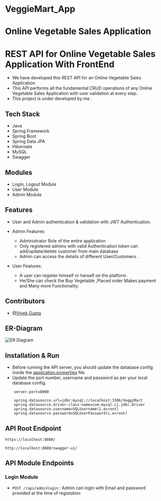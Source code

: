 # VeggieMart_App

# Online Vegetable Sales Application

# REST API for Online Vegetable Sales Application With FrontEnd

* We have developed this REST API for an Online Vegetable Sales Application. 
* This API performs all the fundamental CRUD operations of any Online Vegetable Sales Application with user validation at every step.
* This project is under developed by me .

## Tech Stack

* Java
* Spring Framework
* Spring Boot
* Spring Data JPA
* Hibernate
* MySQL
* Swagger

## Modules

* Login, Logout Module
* User Module
* Admin Module

## Features

* User and Admin authentication & validation with JWT Authentication.
* Admin Features:
    * Administrator Role of the entire application
    * Only registered admins with valid Authentication token can add/update/delete customer from main database
    * Admin can access the details of different User/Customers .
  
* User Features:
    * A user can register himself or herself on the platform.
    * He/She can check the Buy Vegetable ,Placed order Makes payment and Many more Functionality.
    


## Contributors
* [@Vivek Gupta](https://github.com/VivekGupta96)


## ER-Diagram
![ER Diagram]()

## Installation & Run

* Before running the API server, you should update the database config inside the [application.properties](#) file.
* Update the port number, username and password as per your local database config.

```
    server.port=8080

    spring.datasource.url=jdbc:mysql://localhost:3306/VeggiMart
    spring.datasource.driver-class-name=com.mysql.cj.jdbc.Driver
    spring.datasource.username=SQLUsername(i.e=root)
    spring.datasource.password=SQLUserPassword(i.e=root)

```

## API Root Endpoint

`https://localhost:8080/`

`http://localhost:8080/swagger-ui/`


## API Module Endpoints

### Login Module

* `POST //api/adminlogin` : Admin can login with Email and password provided at the time of registation
<!--
### User Module




### Sample API Response for Admin Login

`POST   localhost:8088/adminlogin`

* Request Body

```
    {
        "user": "Admin@gmail.com",
        "password": "admin"
    }
```


---

### Swagger UI

---

<img src="#">

---

### Login Controller

---

<img src="#">

---

### Admin Controller

---

<img src="#">

---

### User Controller

---

<img src="#">

---
